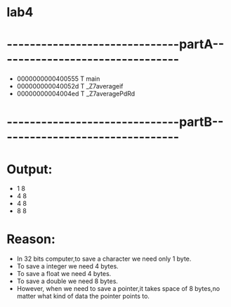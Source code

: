 # lab4
# ------------------------------partA--------------------------------
* 0000000000400555 T main
* 000000000040052d T _Z7averageif
* 00000000004004ed T _Z7averagePdRd

# ------------------------------partB--------------------------------
# Output:
* 1 8
* 4 8
* 4 8
* 8 8
# Reason:
* In 32 bits computer,to save a character we need only 1 byte.
* To save a integer we need 4 bytes.
* To save a float we need 4 bytes.
* To save a double we need 8 bytes.
* However, when we need to save a pointer,it takes space of 8 bytes,no matter what kind of data the pointer  points to.
